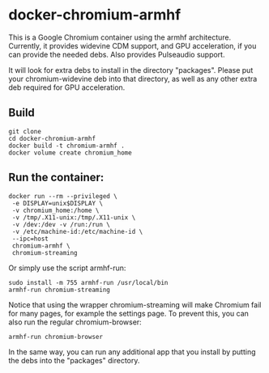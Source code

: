 # docker-chromium-armhf
This is a Google Chromium container using the armhf architecture.
Currently, it provides widevine CDM support, and GPU acceleration, 
if you can provide the needed debs. Also provides Pulseaudio
support.

It will look for extra debs to install in the directory "packages".
Please put your chromium-widevine deb into that directory, as well
as any other extra deb required for GPU acceleration.

## Build

```
git clone
cd docker-chromium-armhf
docker build -t chromium-armhf .
docker volume create chromium_home
```

## Run the container:
```
docker run --rm --privileged \
 -e DISPLAY=unix$DISPLAY \
 -v chromium_home:/home \
 -v /tmp/.X11-unix:/tmp/.X11-unix \
 -v /dev:/dev -v /run:/run \
 -v /etc/machine-id:/etc/machine-id \
 --ipc=host
 chromium-armhf \
 chromium-streaming
```
Or simply use the script armhf-run:
```
sudo install -m 755 armhf-run /usr/local/bin
armhf-run chromium-streaming
```
Notice that using the wrapper chromium-streaming will make Chromium fail for many pages, for example the settings page.
To prevent this, you can also run the regular chromium-browser:
```
armhf-run chromium-browser
```
In the same way, you can run any additional app that you install by putting the debs into the "packages" directory.
